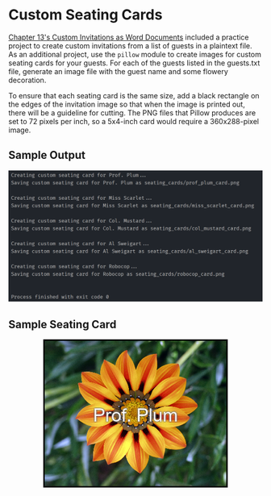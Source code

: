 # Custom Seating Cards

[Chapter 13's Custom Invitations as Word Documents](../custom_invitations/)  included a practice project to create custom invitations from a list of guests in a plaintext file. As an additional project, use the `pillow` module to create images for custom seating cards for your guests. For each of the guests listed in the guests.txt file, generate an image file with the guest name and some flowery decoration.

To ensure that each seating card is the same size, add a black rectangle on the edges of the invitation image so that when the image is printed out, there will be a guideline for cutting. The PNG files that Pillow produces are set to 72 pixels per inch, so a 5x4-inch card would require a 360x288-pixel image.

## Sample Output
<p align=center>
  <img src=./sample_output.png alt=sample console output>
</p>

## Sample Seating Card
<p align=center>
  <img src=./seating_cards/prof_plum_card.png alt=sample seating card>
</p>


